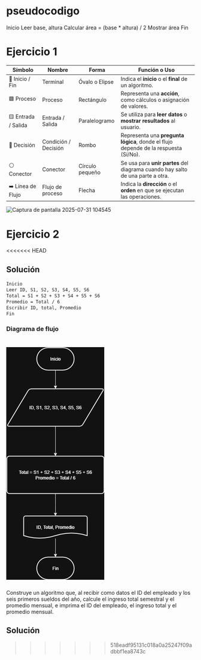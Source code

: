 # pseudocodigo
Inicio
Leer base, altura
Calcular área = (base * altura) / 2
Mostrar área
Fin

# Ejercicio 1

| **Símbolo**         | **Nombre**           | **Forma**       | **Función o Uso**                                                                   |
| ------------------- | -------------------- | --------------- | ----------------------------------------------------------------------------------- |
| 🔵 Inicio / Fin     | Terminal             | Óvalo o Elipse  | Indica el **inicio** o el **final** de un algoritmo.                                |
| 🟩 Proceso          | Proceso              | Rectángulo      | Representa una **acción**, como cálculos o asignación de valores.                   |
| 🟨 Entrada / Salida | Entrada / Salida     | Paralelogramo   | Se utiliza para **leer datos** o **mostrar resultados** al usuario.                 |
| 🔶 Decisión         | Condición / Decisión | Rombo           | Representa una **pregunta lógica**, donde el flujo depende de la respuesta (Sí/No). |
| ⚪ Conector          | Conector             | Círculo pequeño | Se usa para **unir partes** del diagrama cuando hay salto de una parte a otra.      |
| ➡️ Línea de Flujo   | Flujo de proceso     | Flecha          | Indica la **dirección** o el **orden** en que se ejecutan las operaciones.          |


<img width="382" height="635" alt="Captura de pantalla 2025-07-31 104545" src="https://github.com/user-attachments/assets/87e4985a-1173-486b-ae4b-f0c5a9622413" />

# Ejercicio 2
<<<<<<< HEAD
## Solución 
```
Inicio
Leer ID, S1, S2, S3, S4, S5, S6
Total = S1 + S2 + S3 + S4 + S5 + S6
Promedio = Total / 6
Escribir ID, total, Promedio
Fin
```

### Diagrama de flujo
![Ejercicio 2](<Ejercicio 2.png>)
=======
Construye un algoritmo que, al recibir como datos el ID del empleado y los seis primeros sueldos del año, calcule el ingreso total semestral y el promedio mensual, e imprima el ID del empleado, el ingreso total y el promedio mensual.

## Solución 
>>>>>>> 518eadf95131c018a0a25247f09adbbf1ea8743c

